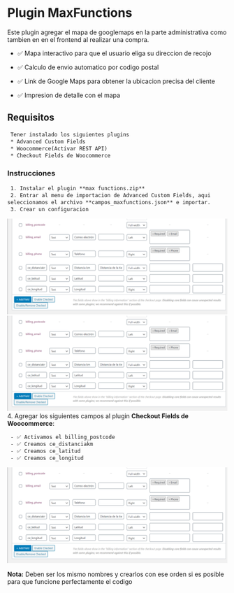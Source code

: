 # Plugin MaxFunctions

Este plugin agregar el mapa de googlemaps en la parte administrativa como tambien en en el frontend al realizar una compra.

- ✅ Mapa interactivo para que el usuario eliga su direccion de recojo

- ✅ Calculo de envio automatico por codigo postal
- ✅ Link de Google Maps para obtener la ubicacion precisa del cliente
- ✅ Impresion de detalle con el mapa

## Requisitos

     Tener instalado los siguientes plugins
     * Advanced Custom Fields
     * Woocommerce(Activar REST API)
     * Checkout Fields de Woocommerce

### Instrucciones

     1. Instalar el plugin **max functions.zip**
     2. Entrar al menu de importacion de Advanced Custom Fields, aqui seleccionamos el archivo **campos_maxfunctions.json** e importar.
     3. Crear un configuracion
![image_agregar_configuracion]
![image_agregar_configuracion_menu]
     4. Agregar los siguientes campos al plugin **Checkout Fields de Woocommerce**:

     - ✅ Activamos el billing_postcode
     - ✅ Creamos ce_distanciakm
     - ✅ Creamos ce_latitud
     - ✅ Creamos ce_longitud

![image_campos_custom_fields]

**Nota:** Deben ser los mismo nombres y crearlos con ese orden si es posible para que funcione perfectamente el codigo

[image_agregar_configuracion]: https://raw.githubusercontent.com/maximopeoficiales/Donasusy.com/master/imgs/CustomFields.PNG
[image_agregar_configuracion_menu]: https://raw.githubusercontent.com/maximopeoficiales/Donasusy.com/master/imgs/CustomFields.PNG
[image_campos_custom_fields]: https://raw.githubusercontent.com/maximopeoficiales/Donasusy.com/master/imgs/CustomFields.PNG
